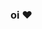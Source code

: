 ### oi ❤

<!--
**branquinha00/branquinha00** is a ✨ _special_ ✨ repository because its `README.md` (this file) appears on your GitHub profile.

Here are some ideas to get you started:

- 🔭 Atualmente estou trabalhando em um supermercado
- 🌱 Atualmente estou aprendendo criação de paginas web
- 🤔 Estou procurando ajuda no meu desenvolvimento
- 💬 pergunte-me sobre tudo



